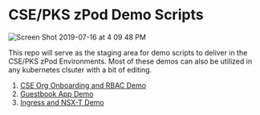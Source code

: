# CSE/PKS zPod Demo Scripts

![Screen Shot 2019-07-16 at 4 09 48 PM](https://user-images.githubusercontent.com/32826912/61679024-d6e5ba00-acd2-11e9-8f31-aa5ad38bf6b5.png)


This repo will serve as the staging area for demo scripts to deliver in the CSE/PKS zPod Environments. Most of these demos can also be utilized in any kubernetes clsuter with a bit of editing.

1. [CSE Org Onboarding and RBAC Demo](https://github.com/mann1mal/zPod-PKS-CSE-Demos/blob/master/CSERBACDemo/README.md)
2. [Guestbook App Demo](https://github.com/mann1mal/zPod-PKS-CSE-Demos/tree/master/GuestbookDemo)
3. [Ingress and NSX-T Demo](https://github.com/mann1mal/zPod-PKS-CSE-Demos/tree/master/Ingress%26NSX-T)

